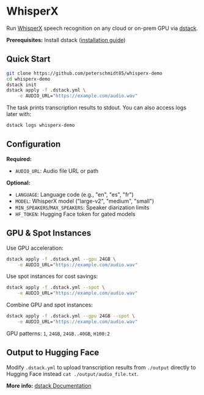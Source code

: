 # WhisperX

Run [WhisperX](https://github.com/m-bain/whisperX) speech recognition on any cloud or on-prem GPU via [dstack](https://github.com/dstackai/dstack/).

**Prerequisites:** Install dstack ([installation guide](https://dstack.ai/docs/installation/))

## Quick Start

```bash
git clone https://github.com/peterschmidt85/whisperx-demo
cd whisperx-demo
dstack init
dstack apply -f .dstack.yml \
    -e AUDIO_URL="https://example.com/audio.wav"
```

The task prints transcription results to stdout. You can also access logs later with:
```bash
dstack logs whisperx-demo
```

## Configuration

**Required:**
- `AUDIO_URL`: Audio file URL or path

**Optional:**
- `LANGUAGE`: Language code (e.g., "en", "es", "fr")
- `MODEL`: WhisperX model ("large-v2", "medium", "small")
- `MIN_SPEAKERS`/`MAX_SPEAKERS`: Speaker diarization limits
- `HF_TOKEN`: Hugging Face token for gated models

## GPU & Spot Instances

Use GPU acceleration:
```bash
dstack apply -f .dstack.yml --gpu 24GB \
    -e AUDIO_URL="https://example.com/audio.wav"
```

Use spot instances for cost savings:
```bash
dstack apply -f .dstack.yml --spot \
    -e AUDIO_URL="https://example.com/audio.wav"
```

Combine GPU and spot instances:
```bash
dstack apply -f .dstack.yml --gpu 24GB --spot \
    -e AUDIO_URL="https://example.com/audio.wav"
```

GPU patterns: `1`, `24GB`, `24GB..40GB`, `H100:2`

## Output to Hugging Face

Modify `.dstack.yml` to upload transcription results from `./output` directly to Hugging Face instead `cat ./output/audio_file.txt`.

**More info:** [dstack Documentation](https://dstack.ai/docs/)
